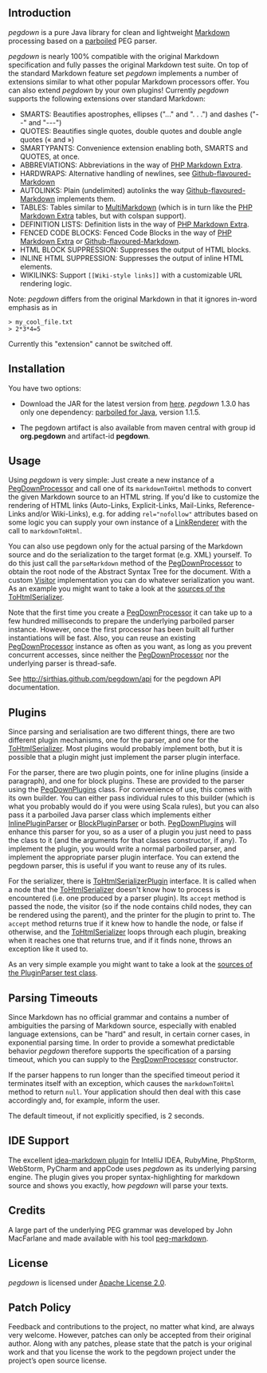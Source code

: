 Introduction
------------

_pegdown_ is a pure Java library for clean and lightweight [Markdown] processing based on a [parboiled] PEG parser.

_pegdown_ is nearly 100% compatible with the original Markdown specification and fully passes the original Markdown test suite.
On top of the standard Markdown feature set _pegdown_ implements a number of extensions similar to what other popular Markdown processors offer. You can also extend _pegdown_ by your own plugins!
Currently _pegdown_ supports the following extensions over standard Markdown:

* SMARTS: Beautifies apostrophes, ellipses ("..." and ". . .") and dashes ("--" and "---")
* QUOTES: Beautifies single quotes, double quotes and double angle quotes (&laquo; and &raquo;)
* SMARTYPANTS: Convenience extension enabling both, SMARTS and QUOTES, at once.
* ABBREVIATIONS: Abbreviations in the way of [PHP Markdown Extra](http://michelf.com/projects/php-markdown/extra/#abbr).
* HARDWRAPS: Alternative handling of newlines, see [Github-flavoured-Markdown]
* AUTOLINKS: Plain (undelimited) autolinks the way [Github-flavoured-Markdown] implements them.
* TABLES: Tables similar to [MultiMarkdown](http://fletcherpenney.net/multimarkdown/) (which is in turn like the [PHP Markdown Extra](http://michelf.com/projects/php-markdown/extra/#table) tables, but with colspan support).
* DEFINITION LISTS: Definition lists in the way of [PHP Markdown Extra](http://michelf.com/projects/php-markdown/extra/#def-list).
* FENCED CODE BLOCKS: Fenced Code Blocks in the way of [PHP Markdown Extra](http://michelf.com/projects/php-markdown/extra/#fenced-code-blocks) or [Github-flavoured-Markdown].
* HTML BLOCK SUPPRESSION: Suppresses the output of HTML blocks.
* INLINE HTML SUPPRESSION: Suppresses the output of inline HTML elements.
* WIKILINKS: Support `[[Wiki-style links]]` with a customizable URL rendering logic.

Note: _pegdown_ differs from the original Markdown in that it ignores in-word emphasis as in

    > my_cool_file.txt
    > 2*3*4=5

Currently this "extension" cannot be switched off.


Installation
------------

You have two options:

* Download the JAR for the latest version from [here](http://repo1.maven.org/maven2/org/pegdown/pegdown/).
  _pegdown_ 1.3.0 has only one dependency: [parboiled for Java][parboiled], version 1.1.5.
   
* The pegdown artifact is also available from maven central with group id **org.pegdown** and artifact-id **pegdown**.


Usage
-----

Using _pegdown_ is very simple: Just create a new instance of a [PegDownProcessor] and call one of its
`markdownToHtml` methods to convert the given Markdown source to an HTML string. If you'd like to customize the
rendering of HTML links (Auto-Links, Explicit-Links, Mail-Links, Reference-Links and/or Wiki-Links), e.g. for adding
`rel="nofollow"` attributes based on some logic you can supply your own instance of a [LinkRenderer] with the call
to `markdownToHtml`.

You can also use pegdown only for the actual parsing of the Markdown source and do the serialization to the
target format (e.g. XML) yourself. To do this just call the `parseMarkdown` method of the [PegDownProcessor] to obtain
the root node of the Abstract Syntax Tree for the document.
With a custom [Visitor] implementation you can do whatever serialization you want. As an example you might want to
take a look at the [sources of the ToHtmlSerializer][ToHtmlSerializer].

Note that the first time you create a [PegDownProcessor] it can take up to a few hundred milliseconds to prepare the
underlying parboiled parser instance. However, once the first processor has been built all further instantiations will
be fast. Also, you can reuse an existing [PegDownProcessor] instance as often as you want, as long as you prevent
concurrent accesses, since neither the [PegDownProcessor] nor the underlying parser is thread-safe.

See <http://sirthias.github.com/pegdown/api> for the pegdown API documentation.


Plugins
-------

Since parsing and serialisation are two different things, there are two different plugin mechanisms, one for the parser, and one for the [ToHtmlSerializer]. Most plugins would probably implement both, but it is possible that a plugin might just implement the parser plugin interface.

For the parser, there are two plugin points, one for inline plugins (inside a paragraph), and one for block plugins. These are provided to the parser using the [PegDownPlugins] class. For convenience of use, this comes with its own builder. You can either pass individual rules to this builder (which is what you probably would do if you were using Scala rules), but you can also pass it a parboiled Java parser class which implements either [InlinePluginParser] or [BlockPluginParser] or both. [PegDownPlugins] will enhance this parser for you, so as a user of a plugin you just need to pass the class to it (and the arguments for that classes constructor, if any). To implement the plugin, you would write a normal parboiled parser, and implement the appropriate parser plugin interface. You can extend the pegdown parser, this is useful if you want to reuse any of its rules.

For the serializer, there is [ToHtmlSerializerPlugin] interface. It is called when a node that the [ToHtmlSerializer] doesn't know how to process is encountered (i.e. one produced by a parser plugin). Its `accept` method is passed the node, the visitor (so if the node contains child nodes, they can be rendered using the parent), and the printer for the plugin to print to. The `accept` method returns true if it knew how to handle the node, or false if otherwise, and the [ToHtmlSerializer] loops through each plugin, breaking when it reaches one that returns true, and if it finds none, throws an exception like it used to.

As an very simple example you might want to take a look at the [sources of the PluginParser test class][PluginParser].


Parsing Timeouts
----------------

Since Markdown has no official grammar and contains a number of ambiguities the parsing of Markdown source, especially
with enabled language extensions, can be "hard" and result, in certain corner cases, in exponential parsing time.
In order to provide a somewhat predictable behavior *pegdown* therefore supports the specification of a parsing timeout,
which you can supply to the [PegDownProcessor] constructor.

If the parser happens to run longer than the specified timeout period it terminates itself with an exception, which
causes the `markdownToHtml` method to return `null`. Your application should then deal with this case accordingly and,
for example, inform the user.

The default timeout, if not explicitly specified, is 2 seconds.


IDE Support
-----------

The excellent [idea-markdown plugin] for IntelliJ IDEA, RubyMine, PhpStorm, WebStorm, PyCharm and appCode uses _pegdown_
as its underlying parsing engine. The plugin gives you proper syntax-highlighting for markdown source and shows you
exactly, how _pegdown_ will parse your texts.


Credits
-------

A large part of the underlying PEG grammar was developed by John MacFarlane and made available with his
tool [peg-markdown](http://github.com/jgm/peg-markdown).   


License
-------

_pegdown_ is licensed under [Apache License 2.0](http://www.apache.org/licenses/LICENSE-2.0).


Patch Policy
------------

Feedback and contributions to the project, no matter what kind, are always very welcome.
However, patches can only be accepted from their original author.
Along with any patches, please state that the patch is your original work and that you license the work to the pegdown project under the project’s open source license.
  
   [Markdown]: http://daringfireball.net/projects/markdown/ "Main Markdown site"
   [parboiled]: http://www.parboiled.org
   [Github-flavoured-Markdown]: http://github.github.com/github-flavored-markdown/
   [MultiMarkdown]: http://fletcherpenney.net/multimarkdown/users_guide/multimarkdown_syntax_guide/
   [PegDownProcessor]: http://www.decodified.com/pegdown/api/org/pegdown/PegDownProcessor.html
   [LinkRenderer]: http://www.decodified.com/pegdown/api/org/pegdown/LinkRenderer.html
   [Visitor]: http://www.decodified.com/pegdown/api/org/pegdown/ast/Visitor.html
   [ToHtmlSerializer]: https://github.com/sirthias/pegdown/blob/master/src/main/java/org/pegdown/ToHtmlSerializer.java
   [idea-markdown plugin]: https://github.com/nicoulaj/idea-markdown
   [SBT]: http://www.scala-sbt.org/
   [Node]: http://www.decodified.com/pegdown/api/org/pegdown/ast/Node.html
   [PegDownPlugins]: http://github.com/sirthias/pegdown/blob/master/src/main/java/org/pegdown/plugins/PegDownPlugins.java
   [InlinePluginParser]: http://github.com/sirthias/pegdown/blob/master/src/main/java/org/pegdown/plugins/InlinePluginParser.java
   [BlockPluginParser]: http://github.com/sirthias/pegdown/blob/master/src/main/java/org/pegdown/plugins/BlockPluginParser.java
   [ToHtmlSerializerPlugin]: http://github.com/sirthias/pegdown/blob/master/src/main/java/org/pegdown/plugins/ToHtmlSerializerPlugin.java
   [PluginParser]: http://github.com/sirthias/pegdown/blob/master/src/test/java/org/pegdown/PluginParser.java
